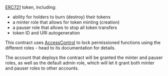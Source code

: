  [ERC721](https://docs.openzeppelin.com/contracts/4.x/erc721) token, including:
 - ability for holders to burn (destroy) their tokens
 - a minter role that allows for token minting (creation)
 - a pauser role that allows to stop all token transfers
 - token ID and URI autogeneration
 
This contract uses [AccessControl](https://docs.openzeppelin.com/contracts/4.x/access-control) to lock permissioned functions using the
different roles - head to its documentation for details.
 
The account that deploys the contract will be granted the minter and pauser
roles, as well as the default admin role, which will let it grant both minter
and pauser roles to other accounts.
